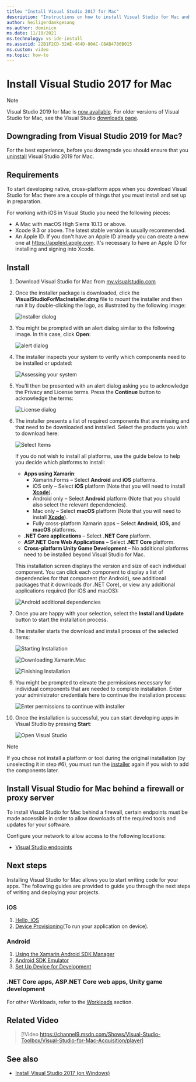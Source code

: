 ```yaml
---
title: "Install Visual Studio 2017 for Mac"
description: "Instructions on how to install Visual Studio for Mac and additional components required for cross-platform development."
author: heiligerdankgesang
ms.author: dominicn
ms.date: 11/10/2021
ms.technology: vs-ide-install
ms.assetid: 22B1F2CD-32AE-464D-80AC-C8AB4786B015
ms.custom: video
ms.topic: how-to
---
```


# Install Visual Studio 2017 for Mac

> [!NOTE]
> Visual Studio 2019 for Mac is [now available](installation.md?view=vsmac-2019&preserve-view=true). For older versions of Visual Studio for Mac, see the Visual Studio [downloads page](https://my.visualstudio.com/Downloads?q=Visual%20Studio%202017%20for%20Mac).

## Downgrading from Visual Studio 2019 for Mac?

For the best experience, before you downgrade you should ensure that you [uninstall](uninstall.md) Visual Studio 2019 for Mac.
 
## Requirements

To start developing native, cross-platform apps when you download Visual Studio for Mac there are a couple of things that you must install and set up in preparation.

For working with iOS in Visual Studio you need the following pieces:

- A Mac with macOS High Sierra 10.13 or above.
- Xcode 9.3 or above. The latest stable version is usually recommended.
- An Apple ID. If you don't have an Apple ID already you can create a new one at https://appleid.apple.com. It's necessary to have an Apple ID for installing and signing into Xcode.

## Install

1. Download Visual Studio for Mac from [my.visualstudio.com](https://my.visualstudio.com/Downloads?q=Visual%20Studio%202017%20for%20Mac)

2. Once the installer package is downloaded, click the **VisualStudioForMacInstaller.dmg** file to mount the installer and then run it by double-clicking the logo, as illustrated by the following image:

   ![Installer dialog](media/installer-image1.png)

3. You might be prompted with an alert dialog similar to the following image. In this case, click **Open**:

   ![alert dialog](media/installer-image2.png)

4. The installer inspects your system to verify which components need to be installed or updated:

   ![Assessing your system](media/installer-image3.png)

5. You'll then be presented with an alert dialog asking you to acknowledge the Privacy and License terms. Press the **Continue** button to acknowledge the terms:

   ![License dialog](media/installer-image4.png)

6. The installer presents a list of required components that are missing and that need to be downloaded and installed. Select the products you wish to download here:

   ![Select Items](media/installer-image5.png)

   If you do not wish to install all platforms, use the guide below to help you decide which platforms to install:

   * **Apps using Xamarin**:
      - Xamarin.Forms – Select **Android** and **iOS** platforms.
      - iOS only – Select **iOS** platform (Note that you will need to install [**Xcode**](https://developer.apple.com/xcode/)).
      - Android only – Select **Android** platform (Note that you should also select the relevant dependencies).
      - Mac only – Select **macOS** platform (Note that you will need to install [**Xcode**](https://developer.apple.com/xcode/)).
      - Fully cross-platform Xamarin apps – Select **Android**, **iOS**, and **macOS** platforms.
   * **.NET Core applications** – Select **.NET Core** platform.
   * **ASP.NET Core Web Applications** – Select **.NET Core** platform.
   * **Cross-platform Unity Game Development** – No additional platforms need to be installed beyond Visual Studio for Mac.

   This installation screen displays the version and size of each individual component. You can click each component to display a list of dependencies for that component (for Android), see additional packages that it downloads (for .NET Core), or view any additional applications required (for iOS and macOS):

   ![Android additional dependencies](media/installer-image6.png)

7. Once you are happy with your selection, select the **Install and Update** button to start the installation process.

8. The installer starts the download and install process of the selected items:

   ![Starting Installation](media/installer-image7.png)

   ![Downloading Xamarin.Mac](media/installer-image8.png)

   ![Finishing Installation](media/installer-image9.png)

9. You might be prompted to elevate the permissions necessary for individual components that are needed to complete installation. Enter your administrator credentials here to continue the installation process:

   ![Enter permissions to continue with installer](media/installer-image10.png)

10. Once the installation is successful, you can start developing apps in Visual Studio by pressing **Start**:

    ![Open Visual Studio](media/installer-image11.png)

> [!NOTE]
> If you chose not install a platform or tool during the original installation (by unselecting it in step #6), you must run the [installer](https://visualstudio.microsoft.com/vs/) again if you wish to add the components later.

## Install Visual Studio for Mac behind a firewall or proxy server

To install Visual Studio for Mac behind a firewall, certain endpoints must be made accessible in order to allow downloads of the required tools and updates for your software.

Configure your network to allow access to the following locations:

- [Visual Studio endpoints](/visualstudio/install/install-visual-studio-behind-a-firewall-or-proxy-server)

## Next steps

Installing Visual Studio for Mac allows you to start writing code for your apps. The following guides are provided to guide you through the next steps of writing and deploying your projects.

### iOS

1. [Hello, iOS](https://developer.xamarin.com/guides/ios/getting_started/hello,_iOS/)
2. [Device Provisioning](https://developer.xamarin.com/guides/ios/getting_started/installation/device_provisioning)(To run your application on device).

### Android

1. [Using the Xamarin Android SDK Manager](https://developer.xamarin.com/guides/android/getting_started/installation/android-sdk/?ide=xs)
2. [Android SDK Emulator](https://developer.xamarin.com/guides/android/getting_started/installation/android-emulator/)
4. [Set Up Device for Development](https://developer.xamarin.com/guides/android/getting_started/installation/set_up_device_for_development/)

### .NET Core apps, ASP.NET Core web apps, Unity game development

For other Workloads, refer to the [Workloads](./asp-net-core.md) section.

## Related Video

> [!Video https://channel9.msdn.com/Shows/Visual-Studio-Toolbox/Visual-Studio-for-Mac-Acquisition/player]

## See also

- [Install Visual Studio 2017 (on Windows)](/visualstudio/install/install-visual-studio)